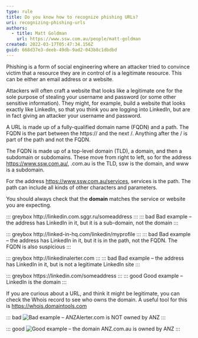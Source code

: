 ```yaml
---
type: rule
title: Do you know how to recognize phishing URLs?
uri: recognizing-phishing-urls
authors:
  - title: Matt Goldman
    url: https://www.ssw.com.au/people/matt-goldman
created: 2022-03-17T05:47:34.156Z
guid: 668d37e3-deeb-49db-9ad2-043b8c1dbdbd
---
```


Phishing is a form of social engineering where an attacker tried to convince victim that a resource they are in control of is a legitimate resource. This can be either an email address or a website.

Attackers will often craft a website that looks like a legitimate one for the sole purpose of stealing your username and password (or some other sensitive information). They might, for example, build a website that looks exactly like LinkedIn, so that you think you are logging into LinkedIn, but are in fact giving an attacker your username and password.

<!--endintro-->

A URL is made up of a fully-qualified domain name (FQDN) and a path. The FQDN is the part between the https:// and the next /. Anything after the / is part of the path and not the FQDN.

The FQDN is made up of a top-level domain (TLD), a domain, and then a subdomain or subdomains. These move from right to left, so for the address <https://www.ssw.com.au/>, .com.au is the TLD, ssw is the domain, and www is a subdomain.

For the address <https://www.ssw.com.au/services>, services is the path. The path can include all kinds of other characters and parameters.

You should always check that the **domain** matches the service or website you are expecting.

::: greybox
http&#58;//linkedin&#46;com&#46;sggr&#46;ru/someaddress
:::
::: bad
Bad example – the address has LinkedIn in it, but it is a sub-domain, not the domain
:::
 
::: greybox
http&#58;//linked-in-hq&#46;com/linkedin/myprofile
:::
::: bad
Bad example – the address has LinkedIn in it, but it is in the path, not the FQDN. The FQDN is also suspicious
:::
 
::: greybox
http&#58;//linkedinalerter&#46;com
:::
::: bad
Bad example – the address has LinkedIn in it, but is not a legitimate LinkedIn site
:::
 
::: greybox
https&#58;//linkedin&#46;com/someaddress
:::
::: good
Good example – LinkedIn is the domain
:::
 
If you are curious about a URL, and think it might be legitimate, you can check the Whois record to see who owns the domain. A useful tool for this is <https://whois.domaintools.com>


::: bad
![Bad example – ANZAlerter.com is NOT owned by ANZ](bad-whois.png)
:::

::: good
![Good example – the domain ANZ.com.au is owned by ANZ](good-whois.png)
:::
